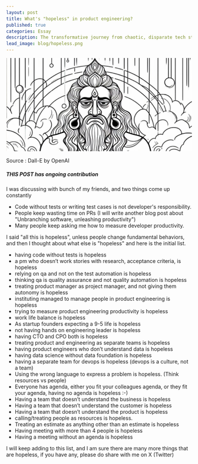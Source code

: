 ```yaml
---
layout: post
title: What's "hopeless" in product engineering?
published: true
categories: Essay
description: The transformative journey from chaotic, disparate tech stacks to a harmonious, unified, and standardized software building.
lead_image: blog/hopeless.png
---
```


<p><img src="/assets/images/blog/hopeless.png" alt="Perspective on software architecture" class="responsive" />
</p>

<div class="footnote">
Source : Dall-E by OpenAI
</div>

##### THIS POST has ongoing contribution

I was discussing with bunch of my friends, and two things come up constantly

* Code without tests or writing test cases is not developer's responsibility.
* People keep wasting time on PRs (I will write another blog post about "Unbranching software, unleashing productivity")
* Many people keep asking me how to measure developer productivity.

I said "all this is hopeless", unless people change fundamental behaviors, and then I thought about
what else is "hopeless" and here is the initial list.


- having code without tests is hopeless
- a pm who doesn’t work stories with research, acceptance criteria, is hopeless
- relying on qa and not on the test automation is hopeless
- thinking qa is quality assurance and not quality automation is hopeless
- treating product manager as project manager, and not giving them autonomy is hopeless
- instituting managed to manage people in product engineering is hopeless
- trying to measure product engineering productivity is hopeless
- work life balance is hopeless
- As startup founders expecting a 9-5 life is hopeless
- not having hands on engineering leader is hopeless
- having CTO and CPO both is hopeless
- treating product and engineering as separate teams is hopeless
- having product engineers who don’t understand data is hopeless
- having data science without data foundation is hopeless
- having a separate team for devops is hopeless (devops is a culture, not a team)
- Using the wrong language to express a problem is hopeless. (Think resources vs people)
- Everyone has agenda, either you fit your colleagues agenda, or they fit your agenda, having no agenda is hopeless :-)
- Having a team that doesn’t understand the business is hopeless
- Having a team that doesn’t understand the customer is hopeless
- Having a team that doesn’t understand the product is hopeless
- calling/treating people as resources is hopeless.
- Treating an estimate as anything other than an estimate is hopeless
- Having meeting with more than 4 people is hopeless
- Having a meeting without an agenda is hopeless

I will keep adding to this list, and I am sure there are many more things that are hopeless, if you have any, please do share with me on X (Twitter)

